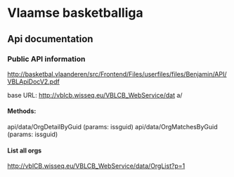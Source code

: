 # Vlaamse basketballiga
## Api documentation
### Public API information
http://basketbal.vlaanderen/src/Frontend/Files/userfiles/files/Benjamin/API/VBLApiDocV2.pdf

base URL: http://vblcb.wisseq.eu/VBLCB_WebService/dat
a/

#### Methods:
api/data/OrgDetailByGuid (params: issguid)
api/data/OrgMatchesByGuid (params: issguid)


#### List all orgs
http://vblCB.wisseq.eu/VBLCB_WebService/data/OrgList?p=1
#### 